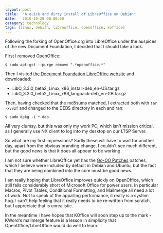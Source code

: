```yaml
---
layout: post
title:  "A quick and dirty install of LibreOffice on Debian"
date:   2010-10-28 00:00:00
category: technology
tags: [linux, debian, libreoffice, openoffice, koffice]
---
```


Following the forking of OpenOffice.org into LibreOffice under the auspices of the new Document Foundation, I decided that I should take a look.

First I removed OpenOffice:

    $ sudo apt-get --purge remove ".*openoffice.*"

<!--more-->

Then I visited [the Document Foundation LibreOffice website](http://download.documentfoundation.org/libreoffice/testing/) and downloaded:

   * LibO_3.3.0_beta2_Linux_x86_install-deb_en-US.tar.gz
   * LibO_3.3.0_beta2_Linux_x86_langpack-deb_en-GB.tar.gz

Then, having checked that the md5sums matched, I extracted both with `tar -xvvzf` and changed to the DEBS directory in each and ran:

    $ sudo dpkg -i *.deb

All very clumsy, but this was only my work PC, which isn't mission critical, as I generally use NX client to log into my desktop on our LTSP Server.

So what are my first impressions?  Sadly these will have to wait for another day, apart from the obvious branding change, I couldn't see much different, but the good news is that it does all appear to be working.

I am not sure whether LibreOffice yet has the [Go-OO Patches](http://go-oo.org) patches, which I believe were included by default in Debian and Ubuntu, but the fact that they are being combined into the core must be good news.

I am really hoping that LibreOffice improves quickly on OpenOffice, which still falls considerably short of Microsoft Office for power users.  In particular Macros, Pivot Tables, Conditional Formatting, and Mailmerge all need a lot of work.  Not to speak of the appalling performance, it really is a system hog.  I can't help feeling that it really needs to be re-written from scratch, but I appreciate that is unrealistic.

In the meantime I have hopes that KOffice will soon step up to the mark - KWord's mailmerge feature is a lesson in simplicity that OpenOffice/LibreOffice would do well to learn.

